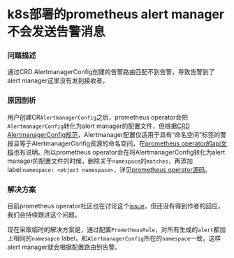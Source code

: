 # k8s部署的prometheus alert manager不会发送告警消息

### 问题描述

通过CRD AlertmanagerConfig创建的告警路由匹配不到告警，导致告警到了alert manager这里没有发到接收者。

### 原因剖析

用户创建CR`AlertmanagerConfig`之后，prometheus operator会把`AlertmanagerConfig`转化为alert manager的配置文件，但根据[CRD AlertmanagerConfig规范](https://github.com/prometheus-community/helm-charts/blob/main/charts/kube-prometheus-stack/crds/crd-alertmanagerconfigs.yaml#L41)，Alertmanager配置仅适用于具有“命名空间”标签的警报且等于AlertmanagerConfig资源的命名空间，在[prometheus operator的api文档](https://prometheus-operator.dev/docs/operator/api/#monitoring.coreos.com/v1alpha1.Route)也有说明。所以prometheus operator会在将AlertmanagerConfig转化为alert manager的配置文件的时候，删除关于`namespace`的`matches`，再添加label:`namespace: <object namespace>`，详见[prometheus operator源码](https://github.com/prometheus-operator/prometheus-operator/blob/dab2194da371aee19ce251bcad34f8debb91ea9f/pkg/alertmanager/amcfg.go#L143-L146)。

### 解决方案

目前prometheus operator社区也在讨论这个[issue](https://github.com/prometheus-operator/prometheus-operator/issues/3954)，但还没有得到作者的回应，我们会持续跟进这个问题。

现在采取临时的解决方案是，通过配置`PrometheusRule`，对所有生成的`alert`都加上相同的`namesapce` label，和`AlertmanagerConfig`所在的`namespace`一致，这样alert manager就会根据配置路由到告警。
